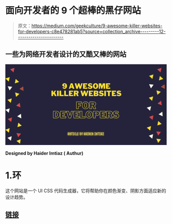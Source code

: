# 面向开发者的 9 个超棒的黑仔网站

> 原文：<https://medium.com/geekculture/9-awesome-killer-websites-for-developers-c8e478281ab5?source=collection_archive---------12----------------------->

## 一些为网络开发者设计的又酷又棒的网站

![](img/9f8b772684932afb7cd78972d087bf09.png)

**Designed by Haider Imtiaz ( Authur)**

# 1.环

这个网站是一个 UI CSS 代码生成器，它将帮助你在颜色渐变、阴影方面适应新的设计趋势。

## [链接](https://neumorphism.io/#e0e0e0)